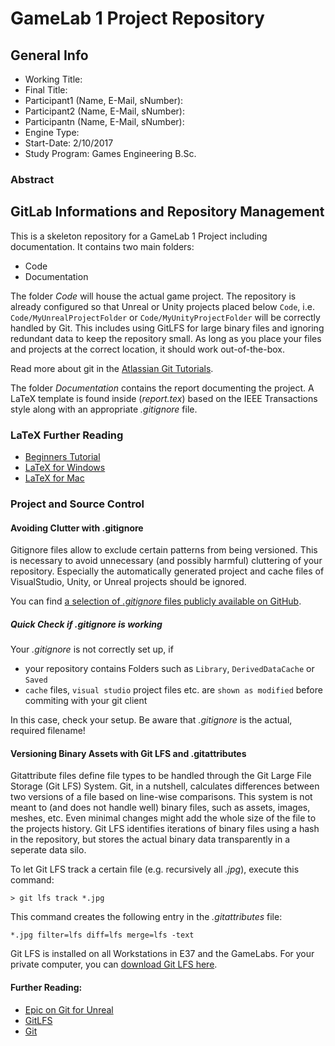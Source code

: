 # GameLab 1 Project Repository

## General Info 
* Working Title: 
* Final Title:
* Participant1 (Name, E-Mail, sNumber): 
* Participant2 (Name, E-Mail, sNumber): 
* Participantn (Name, E-Mail, sNumber): 
* Engine Type:
* Start-Date: 2/10/2017          
* Study Program: Games Engineering B.Sc.

### Abstract

## GitLab Informations and Repository Management

This is a skeleton repository for a GameLab 1 Project including documentation.
It contains two main folders:

- Code
- Documentation

The folder *Code* will house the actual game project.
The repository is already configured so that Unreal or Unity projects placed below `Code`, i.e. `Code/MyUnrealProjectFolder` or `Code/MyUnityProjectFolder` will be correctly handled by Git.
This includes using GitLFS for large binary files and ignoring redundant data to keep the repository small.
As long as you place your files and projects at the correct location, it should work out-of-the-box.

Read more about git in the [Atlassian Git Tutorials](https://de.atlassian.com/git).

The folder *Documentation* contains the report documenting the project.
A LaTeX template is found inside (*report.tex*) based on the IEEE Transactions style along with an appropriate *.gitignore* file.

### LaTeX Further Reading
- [Beginners Tutorial](https://www.dante.de/tex/TeXAnfaenger.html)
- [LaTeX for Windows](https://www.miktex.org)
- [LaTeX for Mac](http://www.tug.org/mactex/)

### Project and Source Control

#### Avoiding Clutter with .gitignore
Gitignore files allow to exclude certain patterns from being versioned.
This is necessary to avoid unnecessary (and possibly harmful) cluttering of your repository.
Especially the automatically generated project and cache files of VisualStudio, Unity, or Unreal projects should be ignored.

You can find [a selection of *.gitignore* files publicly available on GitHub](https://github.com/github/gitignore).

##### Quick Check if .gitignore is working

Your *.gitignore* is not correctly set up, if
* your repository contains Folders such as `Library`, `DerivedDataCache` or `Saved`
* `cache` files, `visual studio` project files etc. are `shown as modified` before commiting with your git client

In this case, check your setup.
Be aware that *.gitignore* is the actual, required filename!


#### Versioning Binary Assets with Git LFS and .gitattributes
Gitattribute files define file types to be handled through the Git Large File Storage (Git LFS) System.
Git, in a nutshell, calculates differences between two versions of a file based on line-wise comparisons.
This system is not meant to (and does not handle well) binary files, such as assets, images, meshes, etc.
Even minimal changes might add the whole size of the file to the projects history.
Git LFS identifies iterations of binary files using a hash in the repository, but stores the actual binary data transparently in a seperate data silo.

To let Git LFS track a certain file (e.g. recursively all *.jpg*), execute this command:

	> git lfs track *.jpg

This command creates the following entry in the *.gitattributes* file:

	*.jpg filter=lfs diff=lfs merge=lfs -text


Git LFS is installed on all Workstations in E37 and the GameLabs.
For your private computer, you can [download Git LFS here](https://git-lfs.github.com/).


#### Further Reading: 
* [Epic on Git for Unreal](https://wiki.unrealengine.com/Git_source_control_(Tutorial)#Workarounds_for_dealing_with_binary_files_on_your_Git_repository)
* [GitLFS](https://www.git-lfs.com)
* [Git](https://www.git-scm.com)